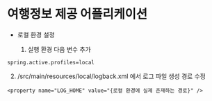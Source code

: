 # 여행정보 제공 어플리케이션

- 로컬 환경 설정

  1) 실행 환경 다음 변수 추가

``spring.active.profiles=local``
  
  2) /src/main/resources/local/logback.xml 에서 로그 파일 생성 경로 수정

``<property name="LOG_HOME" value="{로컬 환경에 실제 존재하는 경로}" />``
